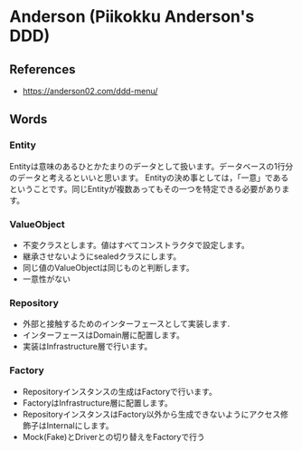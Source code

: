 # Anderson (Piikokku Anderson's DDD)

## References

* https://anderson02.com/ddd-menu/

## Words

### Entity

Entityは意味のあるひとかたまりのデータとして扱います。データベースの1行分のデータと考えるといいと思います。
Entityの決め事としては，「一意」であるということです。同じEntityが複数あってもその一つを特定できる必要があります。

### ValueObject

* 不変クラスとします。値はすべてコンストラクタで設定します。
* 継承させないようにsealedクラスにします。
* 同じ値のValueObjectは同じものと判断します。
* 一意性がない

### Repository

* 外部と接触するためのインターフェースとして実装します.
* インターフェースはDomain層に配置します。
* 実装はInfrastructure層で行います。

### Factory

* Repositoryインスタンスの生成はFactoryで行います。
* FactoryはInfrastructure層に配置します。
* RepositoryインスタンスはFactory以外から生成できないようにアクセス修飾子はInternalにします。
* Mock(Fake)とDriverとの切り替えをFactoryで行う

